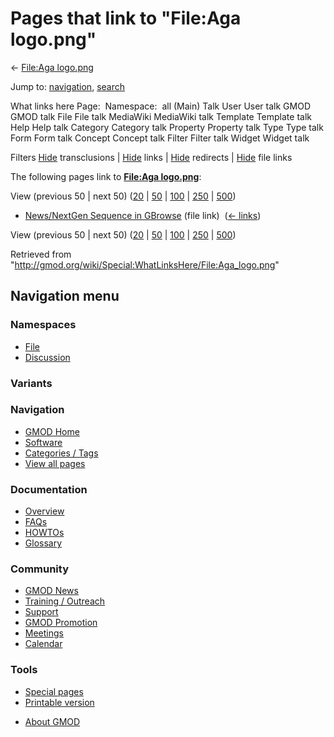 <div id="mw-page-base" class="noprint">

</div>

<div id="mw-head-base" class="noprint">

</div>

<div id="content" class="mw-body" role="main">

<span id="top"></span>

<div id="mw-js-message" style="display:none;">

</div>



# <span dir="auto">Pages that link to "File:Aga logo.png"</span>

<div id="bodyContent">

<div id="contentSub">

← [File:Aga logo.png](/wiki/File:Aga_logo.png "File:Aga logo.png")

</div>

<div id="jump-to-nav" class="mw-jump">

Jump to: [navigation](#mw-navigation), [search](#p-search)

</div>

<div id="mw-content-text">

What links here Page:  Namespace:  all (Main) Talk User User talk GMOD
GMOD talk File File talk MediaWiki MediaWiki talk Template Template talk
Help Help talk Category Category talk Property Property talk Type Type
talk Form Form talk Concept Concept talk Filter Filter talk Widget
Widget talk

Filters
[Hide](/mediawiki/index.php?title=Special:WhatLinksHere/File:Aga_logo.png&hidetrans=1 "Special:WhatLinksHere/File:Aga logo.png")
transclusions \|
[Hide](/mediawiki/index.php?title=Special:WhatLinksHere/File:Aga_logo.png&hidelinks=1 "Special:WhatLinksHere/File:Aga logo.png")
links \|
[Hide](/mediawiki/index.php?title=Special:WhatLinksHere/File:Aga_logo.png&hideredirs=1 "Special:WhatLinksHere/File:Aga logo.png")
redirects \|
[Hide](/mediawiki/index.php?title=Special:WhatLinksHere/File:Aga_logo.png&hideimages=1 "Special:WhatLinksHere/File:Aga logo.png")
file links

The following pages link to **[File:Aga
logo.png](/wiki/File:Aga_logo.png "File:Aga logo.png")**:

View (previous 50 \| next 50)
([20](/mediawiki/index.php?title=Special:WhatLinksHere/File:Aga_logo.png&limit=20 "Special:WhatLinksHere/File:Aga logo.png")
\|
[50](/mediawiki/index.php?title=Special:WhatLinksHere/File:Aga_logo.png&limit=50 "Special:WhatLinksHere/File:Aga logo.png")
\|
[100](/mediawiki/index.php?title=Special:WhatLinksHere/File:Aga_logo.png&limit=100 "Special:WhatLinksHere/File:Aga logo.png")
\|
[250](/mediawiki/index.php?title=Special:WhatLinksHere/File:Aga_logo.png&limit=250 "Special:WhatLinksHere/File:Aga logo.png")
\|
[500](/mediawiki/index.php?title=Special:WhatLinksHere/File:Aga_logo.png&limit=500 "Special:WhatLinksHere/File:Aga logo.png"))

- [News/NextGen Sequence in
  GBrowse](/wiki/News/NextGen_Sequence_in_GBrowse "News/NextGen Sequence in GBrowse")
  (file link) ‎ <span class="mw-whatlinkshere-tools">([←
  links](/mediawiki/index.php?title=Special:WhatLinksHere&target=News%2FNextGen+Sequence+in+GBrowse "Special:WhatLinksHere"))</span>

View (previous 50 \| next 50)
([20](/mediawiki/index.php?title=Special:WhatLinksHere/File:Aga_logo.png&limit=20 "Special:WhatLinksHere/File:Aga logo.png")
\|
[50](/mediawiki/index.php?title=Special:WhatLinksHere/File:Aga_logo.png&limit=50 "Special:WhatLinksHere/File:Aga logo.png")
\|
[100](/mediawiki/index.php?title=Special:WhatLinksHere/File:Aga_logo.png&limit=100 "Special:WhatLinksHere/File:Aga logo.png")
\|
[250](/mediawiki/index.php?title=Special:WhatLinksHere/File:Aga_logo.png&limit=250 "Special:WhatLinksHere/File:Aga logo.png")
\|
[500](/mediawiki/index.php?title=Special:WhatLinksHere/File:Aga_logo.png&limit=500 "Special:WhatLinksHere/File:Aga logo.png"))

</div>

<div class="printfooter">

Retrieved from
"<http://gmod.org/wiki/Special:WhatLinksHere/File:Aga_logo.png>"

</div>

<div id="catlinks" class="catlinks catlinks-allhidden">

</div>

<div class="visualClear">

</div>

</div>

</div>

<div id="mw-navigation">

## Navigation menu

<div id="mw-head">



<div id="left-navigation">

<div id="p-namespaces" class="vectorTabs" role="navigation"
aria-labelledby="p-namespaces-label">

### Namespaces

- <span id="ca-nstab-image"><a href="/wiki/File:Aga_logo.png" accesskey="c"
  title="View the file page [c]">File</a></span>
- <span id="ca-talk"><a
  href="/mediawiki/index.php?title=File_talk:Aga_logo.png&amp;action=edit&amp;redlink=1"
  accesskey="t"
  title="Discussion about the content page [t]">Discussion</a></span>

</div>

<div id="p-variants" class="vectorMenu emptyPortlet" role="navigation"
aria-labelledby="p-variants-label">

### 

### Variants[](#)

<div class="menu">

</div>

</div>

</div>





</div>

</div>

</div>

<div id="mw-panel">

<div id="p-logo" role="banner">

<a href="/wiki/Main_Page"
style="background-image: url(http://gmod.org/images/GMOD-cogs.png);"
title="Visit the main page"></a>

</div>

<div id="p-Navigation" class="portal" role="navigation"
aria-labelledby="p-Navigation-label">

### Navigation

<div class="body">

- <span id="n-GMOD-Home">[GMOD Home](/wiki/Main_Page)</span>
- <span id="n-Software">[Software](/wiki/GMOD_Components)</span>
- <span id="n-Categories-.2F-Tags">[Categories /
  Tags](/wiki/Categories)</span>
- <span id="n-View-all-pages">[View all
  pages](/wiki/Special:AllPages)</span>

</div>

</div>

<div id="p-Documentation" class="portal" role="navigation"
aria-labelledby="p-Documentation-label">

### Documentation

<div class="body">

- <span id="n-Overview">[Overview](/wiki/Overview)</span>
- <span id="n-FAQs">[FAQs](/wiki/Category:FAQ)</span>
- <span id="n-HOWTOs">[HOWTOs](/wiki/Category:HOWTO)</span>
- <span id="n-Glossary">[Glossary](/wiki/Glossary)</span>

</div>

</div>

<div id="p-Community" class="portal" role="navigation"
aria-labelledby="p-Community-label">

### Community

<div class="body">

- <span id="n-GMOD-News">[GMOD News](/wiki/GMOD_News)</span>
- <span id="n-Training-.2F-Outreach">[Training /
  Outreach](/wiki/Training_and_Outreach)</span>
- <span id="n-Support">[Support](/wiki/Support)</span>
- <span id="n-GMOD-Promotion">[GMOD
  Promotion](/wiki/GMOD_Promotion)</span>
- <span id="n-Meetings">[Meetings](/wiki/Meetings)</span>
- <span id="n-Calendar">[Calendar](/wiki/Calendar)</span>

</div>

</div>

<div id="p-tb" class="portal" role="navigation"
aria-labelledby="p-tb-label">

### Tools

<div class="body">

- <span id="t-specialpages"><a href="/wiki/Special:SpecialPages" accesskey="q"
  title="A list of all special pages [q]">Special pages</a></span>
- <span id="t-print"><a
  href="/mediawiki/index.php?title=Special:WhatLinksHere/File:Aga_logo.png&amp;printable=yes"
  rel="alternate" accesskey="p"
  title="Printable version of this page [p]">Printable version</a></span>

</div>

</div>

</div>

</div>

<div id="footer" role="contentinfo">

- <span id="footer-places-about">[About
  GMOD](/wiki/GMOD:About "GMOD:About")</span>

<!-- -->






</div>
